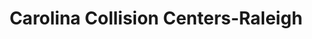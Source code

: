 ---
title: "Carolina Collision Centers-Raleigh"
url: /raleigh/carolina-collision-centers-raleigh/
shop: car repair
---